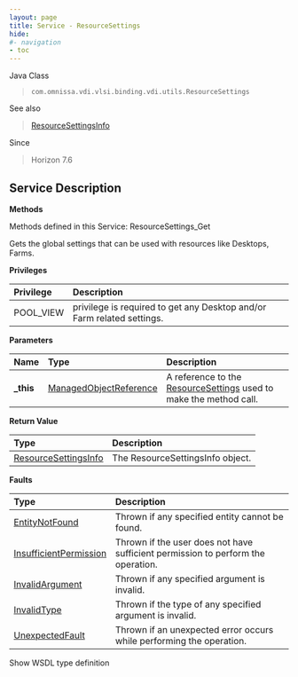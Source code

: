 ```yaml
---
layout: page
title: Service - ResourceSettings
hide:
#- navigation
- toc
---
```








Java Class
> `com.omnissa.vdi.vlsi.binding.vdi.utils.ResourceSettings`

See also
> [ResourceSettingsInfo](vdi.utils.ResourceSettings.ResourceSettingsInfo.md)

Since
> Horizon 7.6





## Service Description

**Methods**

Methods defined in this Service:
ResourceSettings_Get




Gets the global settings that can be used with resources like Desktops, Farms.

**Privileges**

Privilege | Description
:---|:---
POOL_VIEW|  privilege is required to get any Desktop and/or Farm related settings.



**Parameters**

 Name | Type | Description
:---|:---|:---
**_this**| [ManagedObjectReference](vmodl.ManagedObjectReference.md)|  A reference to the [ResourceSettings](vdi.utils.ResourceSettings.md) used to make the method call.



**Return Value**

Type | Description
:---|:---
[ResourceSettingsInfo](vdi.utils.ResourceSettings.ResourceSettingsInfo.md)| The ResourceSettingsInfo object.



**Faults**

Type | Description
:---|:---
[EntityNotFound](vdi.fault.EntityNotFound.md)| Thrown if any specified entity cannot be found.
[InsufficientPermission](vdi.fault.InsufficientPermission.md)| Thrown if the user does not have sufficient permission to perform the operation.
[InvalidArgument](vdi.fault.InvalidArgument.md)| Thrown if any specified argument is invalid.
[InvalidType](vdi.fault.InvalidType.md)| Thrown if the type of any specified argument is invalid.
[UnexpectedFault](vdi.fault.UnexpectedFault.md)| Thrown if an unexpected error occurs while performing the operation.

Show WSDL type definition












 
